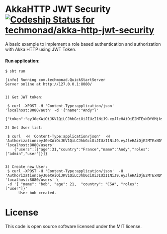 # AkkaHTTP JWT Security [![Codeship Status for techmonad/akka-http-jwt-security](https://app.codeship.com/projects/9ee6b8ff-4dcc-4f9f-94d8-154228d380be/status?branch=master)](https://app.codeship.com/projects/434411)
A basic example to implement a role based authentication and authorization with Akka HTTP using JWT Token.

#### Run application:
 ```
$ sbt run

[info] Running com.techmonad.QuickStartServer 
Server online at http://127.0.0.1:8080/

```

```

1) Get JWT token:

 $ curl -XPOST -H 'Content-Type:application/json'  'localhost:8080/auth' -d '{"name":"Andy"}'
   {"token":"eyJ0eXAiOiJKV1QiLCJhbGciOiJIUzI1NiJ9.eyJleHAiOjE2MTExNDY0MjksImlhdCI6MTYxMTA2MDAyOSwKICAiYWdlIjogMzEsCiAgImNvdW50cnkiOiAiRnJhbmNlIiwKICAibmFtZSI6ICJBbmR5IiwKICAicm9sZXMiOiBbImFkbWluIiwgInVzZXIiXQp9._7nzblnmMKABOK8KnkB9yJwjzH3PZhNZWUsCIrhdd78"}

2) Get User list:

 $ curl  -H 'Content-Type:application/json'  -H 'Authorization:eyJ0eXAiOiJKV1QiLCJhbGciOiJIUzI1NiJ9.eyJleHAiOjE2MTExNDYwMjIsImlhdCI6MTYxMTA1OTYyMiwKICAiYWdlIjogMzEsCiAgImNvdW50cnkiOiAiRnJhbmNlIiwKICAibmFtZSI6ICJBbmR5IiwKICAicm9sZXMiOiBbImFkbWluIiwgInVzZXIiXQp9.YVytWBCqFupvH2UEbPafFmGCmCq6l_6UNLx9VealSig' 'localhost:8080/users'
    {"users":[{"age":31,"country":"France","name":"Andy","roles":["admin","user"]}]}


3) Create new User:
 $ curl -XPOST -H 'Content-Type:application/json'  -H 'Authorization:eyJ0eXAiOiJKV1QiLCJhbGciOiJIUzI1NiJ9.eyJleHAiOjE2MTExNDYwMjIsImlhdCI6MTYxMTA1OTYyMiwKICAiYWdlIjogMzEsCiAgImNvdW50cnkiOiAiRnJhbmNlIiwKICAibmFtZSI6ICJBbmR5IiwKICAicm9sZXMiOiBbImFkbWluIiwgInVzZXIiXQp9.YVytWBCqFupvH2UEbPafFmGCmCq6l_6UNLx9VealSig' 'localhost:8080/users' \
 -d '{ "name": "bob", "age": 21,  "country": "CSA", "roles": ["user"]}'
      User bob created.
```



# License
This code is open source software licensed under the MIT license.
